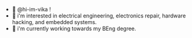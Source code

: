 - 👋 @hi-im-vika !
- 👀 i'm interested in electrical engineering, electronics repair, hardware hacking, and embedded systems.
- 🌱 i'm currently working towards my BEng degree.

<!---
hi-im-vika/hi-im-vika is a ✨ special ✨ repository because its `README.md` (this file) appears on your GitHub profile.
You can click the Preview link to take a look at your changes.
--->
